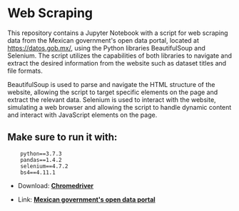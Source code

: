# Web Scraping
This repository contains a Jupyter Notebook with a script for web scraping data from the Mexican government's open data portal, located at https://datos.gob.mx/, using the Python libraries BeautifulSoup and Selenium. The script utilizes the capabilities of both libraries to navigate and extract the desired information from the website such as dataset titles and file formats.

BeautifulSoup is used to parse and navigate the HTML structure of the website, allowing the script to target specific elements on the page and extract the relevant data. Selenium is used to interact with the website, simulating a web browser and allowing the script to handle dynamic content and interact with JavaScript elements on the page.

## Make sure to run it with:
```
    python==3.7.3
    pandas==1.4.2
    selenium==4.7.2
    bs4==4.11.1
```

* Download: [**Chromedriver**](https://chromedriver.chromium.org/)

* Link: [**Mexican government's open data portal**](https://datos.gob.mx/)